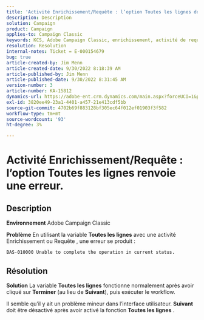 ```yaml
---
title: 'Activité Enrichissement/Requête : l’option Toutes les lignes donne une erreur'
description: Description
solution: Campaign
product: Campaign
applies-to: Campaign Classic
keywords: KCS, Adobe Campaign Classic, enrichissement, activité de requête, option Toutes les lignes, erreur
resolution: Resolution
internal-notes: Ticket = E-000154679
bug: true
article-created-by: Jim Menn
article-created-date: 9/30/2022 8:18:39 AM
article-published-by: Jim Menn
article-published-date: 9/30/2022 8:31:45 AM
version-number: 3
article-number: KA-15812
dynamics-url: https://adobe-ent.crm.dynamics.com/main.aspx?forceUCI=1&pagetype=entityrecord&etn=knowledgearticle&id=85aa3c7c-9840-ed11-9db1-0022480866ad
exl-id: 3820ee49-23a1-4401-a457-21e413cdf5bb
source-git-commit: 4702b69f883128bf305ec64f012ef01903f3f582
workflow-type: tm+mt
source-wordcount: '93'
ht-degree: 3%

---
```


# Activité Enrichissement/Requête : l’option Toutes les lignes renvoie une erreur.

## Description


<b>Environnement</b>
Adobe Campaign Classic

<b>Problème</b>
En utilisant la variable <b>Toutes les lignes</b> avec une activité Enrichissement ou Requête , une erreur se produit :


```
BAS-010000 Unable to complete the operation in current status.
```



## Résolution


<b>Solution</b>
La variable <b>Toutes les lignes</b> fonctionne normalement après avoir cliqué sur <b>Terminer</b> (au lieu de <b>Suivant</b>), puis exécuter le workflow.

Il semble qu’il y ait un problème mineur dans l’interface utilisateur. <b>Suivant</b> doit être désactivé après avoir activé la fonction <b>Toutes les lignes</b> .
